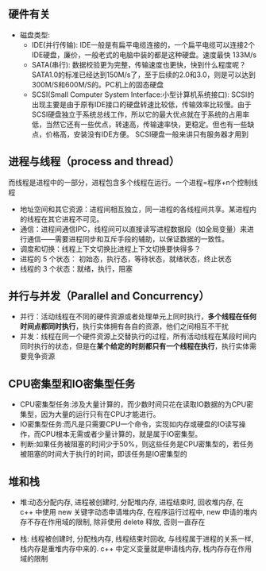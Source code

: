 ## 硬件有关
- 磁盘类型: 
  * IDE(并行传输): IDE一般是有扁平电缆连接的，一个扁平电缆可以连接2个IDE硬盘，廉价，一般老式的电脑中装的都是这种硬盘。速度最快 133M/s
  * SATA(串行): 数据校验更为完整，传输速度也更快，快到什么程度呢？SATA1.0的标准已经达到150M/s了，至于后续的2.0和3.0，则是可以达到300M/S和600M/S的。PC机上的固态硬盘
  * SCSI(Small Computer System Interface:小型计算机系统接口): 
SCSI的出现主要是由于原有IDE接口的硬盘转速比较低，传输效率比较慢。由于SCSI硬盘独立于系统总线工作，所以它的最大优点就在于系统的占用率低，当然它还有一些优点，转速高，传输速率快，更稳定。但也有一些缺点，价格高，安装没有IDE方便。
SCSI硬盘一般来讲只有服务器才用到   

## 进程与线程（process and thread）
而线程是进程中的一部分，进程包含多个线程在运行。一个进程=程序+n个控制线程
- 地址空间和其它资源：进程间相互独立，同一进程的各线程间共享。某进程内的线程在其它进程不可见。
- 通信：进程间通信IPC，线程间可以直接读写进程数据段（如全局变量）来进行通信——需要进程同步和互斥手段的辅助，以保证数据的一致性。
- 调度和切换：线程上下文切换比进程上下文切换要快得多？
- 进程的 5 个状态： 初始态，执行态，等待状态，就绪状态，终止状态
- 线程的 3 个状态：就绪，执行，阻塞


## 并行与并发（Parallel and Concurrency）
- 并行：活动线程在不同的硬件资源或者处理单元上同时执行，**多个线程在任何时间点都同时执行**，执行实体拥有各自的资源，他们之间相互不干扰
- 并发：线程在同一个硬件资源上交替执行的过程，所有活动线程在某段时间内同时执行的状态，但是在**某个给定的时刻都只有一个线程在执行**，执行实体需要竞争资源

## CPU密集型和IO密集型任务
- CPU密集型任务:涉及大量计算的，而少数时间只花在读取IO数据的为CPU密集型，因为大量的运行只有在CPU才能进行。
- IO密集型任务:而凡是只需要CPU一个命令，实现如内存或硬盘的IO读写操作，而CPU根本无需或者少量计算的，就是属于IO密集型。
- 判断:如果任务被阻塞的时间少于50%，则这些任务是CPU密集型的，若任务被阻塞的时间大于执行的时间，即该任务是IO密集型的

## 堆和栈
- 堆:动态分配内存, 进程被创建时, 分配堆内存, 进程结束时, 回收堆内存, 在 c++ 中使用 new 关键字动态申请堆内存, 在程序运行过程中, new 申请的堆内存不存在作用域的限制, 除非使用 delete 释放, 否则一直存在

- 栈: 线程被创建时, 分配栈内存, 线程结束时回收, 与线程属于进程的关系一样, 栈内存是重堆内存中来的. c++ 中定义变量就是申请栈内存, 栈内存存在作用域的限制
